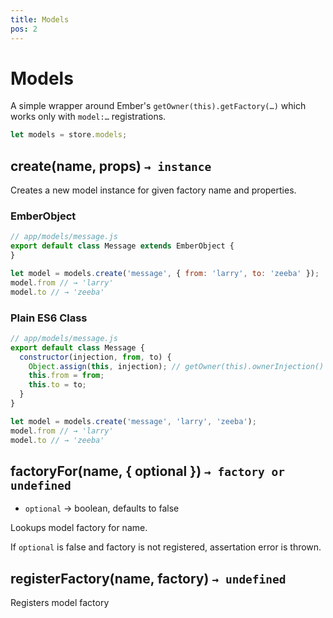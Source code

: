 ```yaml
---
title: Models
pos: 2
---
```


# Models

A simple wrapper around Ember's `getOwner(this).getFactory(…)` which works only with `model:…` registrations.

``` javascript
let models = store.models;
```

## create(name, props) `→ instance`

Creates a new model instance for given factory name and properties.

### EmberObject

``` javascript
// app/models/message.js
export default class Message extends EmberObject {
}
```

``` javascript
let model = models.create('message', { from: 'larry', to: 'zeeba' });
model.from // → 'larry'
model.to // → 'zeeba'
```

### Plain ES6 Class

``` javascript
// app/models/message.js
export default class Message {
  constructor(injection, from, to) {
    Object.assign(this, injection); // getOwner(this).ownerInjection()
    this.from = from;
    this.to = to;
  }
}
```

``` javascript
let model = models.create('message', 'larry', 'zeeba');
model.from // → 'larry'
model.to // → 'zeeba'
```

## factoryFor(name, { optional }) `→ factory or undefined`

* `optional` → boolean, defaults to false

Lookups model factory for name.

If `optional` is false and factory is not registered, assertation error is thrown.

## registerFactory(name, factory) `→ undefined`

Registers model factory
